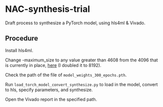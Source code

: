 # NAC-synthesis-trial

Draft process to synthesize a PyTorch model, using hls4ml & Vivado.

## Procedure

Install hls4ml.

Change -maximum_size to any value greater than 4608 from the 4096 that is currently in place, [here](https://github.com/fastmachinelearning/hls4ml/blob/main/hls4ml/templates/vivado/build_prj.tcl#L164) (I doubled it to 8192).

Check the path of the file of `model_weights_300_epochs.pth`.

Run `load_torch_model_convert_synthesize.py` to load in the model, convert to hls, specify parameters, and synthesize.

Open the Vivado report in the specified path.
